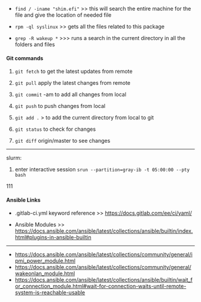 * `find / -iname "shim.efi"` >> this will search the entire machine for the file and give the location of needed file

- `rpm -ql syslinux` >> gets all the files related to this package

- `grep -R wakeup *` >>> runs a search in the current directory in all the folders and files



#### Git commands
1. `git fetch` to get the latest updates from remote
2. `git pull` apply the latest changes from remote
3. `git commit` -am to add all changes from local
4. `git push` to push changes from local

5. `git add .` > to add the current directory from local to git
6. `git status` to check for changes
7. `git diff` origin/master to see changes 

-------------------------------------------
slurm:
1. enter interactive session  `srun --partition=gray-ib -t 05:00:00 --pty bash`



111

#### Ansible Links
- .gitlab-ci.yml keyword reference >> https://docs.gitlab.com/ee/ci/yaml/

- Ansible Modules >>  https://docs.ansible.com/ansible/latest/collections/ansible/builtin/index.html#plugins-in-ansible-builtin

---------------------------------------------------
 - https://docs.ansible.com/ansible/latest/collections/community/general/ipmi_power_module.html
 - https://docs.ansible.com/ansible/latest/collections/community/general/wakeonlan_module.html
 - https://docs.ansible.com/ansible/latest/collections/ansible/builtin/wait_for_connection_module.html#wait-for-connection-waits-until-remote-system-is-reachable-usable
